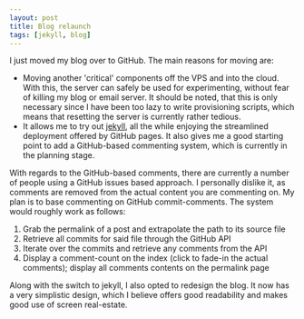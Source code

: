 ```yaml
---
layout: post
title: Blog relaunch
tags: [jekyll, blog]
---
```


I just moved my blog over to GitHub. The main reasons for moving are:

* Moving another 'critical' components off the <abbr>VPS</abbr> and into the
cloud. With this, the server can safely be used for experimenting,
without fear of killing my blog or email server. It should be noted,
that this is only necessary since I have been too lazy to write
provisioning scripts, which means that resetting the server is currently
rather tedious.
* It allows me to try out
[jekyll](https://GitHub.com/mojombo/jekyll), all the while enjoying
the streamlined deployment offered by GitHub pages. It also gives me
a good starting point to add a GitHub-based commenting system, which
is currently in the planning stage.

With regards to the GitHub-based comments, there are currently a
number of people using a GitHub issues based approach. I personally
dislike it, as comments are removed from the actual content you are
commenting on. My plan is to base commenting on GitHub
commit-comments. The system would roughly work as follows:

1. Grab the permalink of a post and extrapolate the path to its
   source file
2. Retrieve all commits for said file through the GitHub <abbr>API</abbr>
3. Iterate over the commits and retrieve any comments from the <abbr>API</abbr>
4. Display a comment-count on the index (click to fade-in the actual
   comments); display all comments contents on the permalink page

Along with the switch to jekyll, I also opted to redesign the blog. It
now has a very simplistic design, which I believe offers good
readability and makes good use of screen real-estate.
